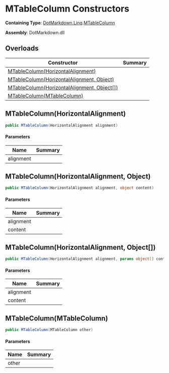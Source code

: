 # MTableColumn Constructors

**Containing Type**: [DotMarkdown.Linq](../../README.md)\.[MTableColumn](../README.md)

**Assembly**: DotMarkdown\.dll

## Overloads

| Constructor | Summary |
| ----------- | ------- |
| [MTableColumn(HorizontalAlignment)](#DotMarkdown_Linq_MTableColumn__ctor_DotMarkdown_HorizontalAlignment_) | |
| [MTableColumn(HorizontalAlignment, Object)](#DotMarkdown_Linq_MTableColumn__ctor_DotMarkdown_HorizontalAlignment_System_Object_) | |
| [MTableColumn(HorizontalAlignment, Object\[\])](#DotMarkdown_Linq_MTableColumn__ctor_DotMarkdown_HorizontalAlignment_System_Object___) | |
| [MTableColumn(MTableColumn)](#DotMarkdown_Linq_MTableColumn__ctor_DotMarkdown_Linq_MTableColumn_) | |

## MTableColumn\(HorizontalAlignment\)<a name="DotMarkdown_Linq_MTableColumn__ctor_DotMarkdown_HorizontalAlignment_"></a>

```csharp
public MTableColumn(HorizontalAlignment alignment)
```

#### Parameters

| Name | Summary |
| ---- | ------- |
| alignment | |

## MTableColumn\(HorizontalAlignment, Object\)<a name="DotMarkdown_Linq_MTableColumn__ctor_DotMarkdown_HorizontalAlignment_System_Object_"></a>

```csharp
public MTableColumn(HorizontalAlignment alignment, object content)
```

#### Parameters

| Name | Summary |
| ---- | ------- |
| alignment | |
| content | |

## MTableColumn\(HorizontalAlignment, Object\[\]\)<a name="DotMarkdown_Linq_MTableColumn__ctor_DotMarkdown_HorizontalAlignment_System_Object___"></a>

```csharp
public MTableColumn(HorizontalAlignment alignment, params object[] content)
```

#### Parameters

| Name | Summary |
| ---- | ------- |
| alignment | |
| content | |

## MTableColumn\(MTableColumn\)<a name="DotMarkdown_Linq_MTableColumn__ctor_DotMarkdown_Linq_MTableColumn_"></a>

```csharp
public MTableColumn(MTableColumn other)
```

#### Parameters

| Name | Summary |
| ---- | ------- |
| other | |

